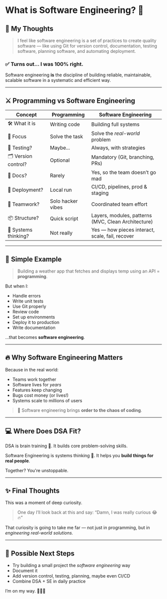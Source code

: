 # What is Software Engineering? 🤔

## 🧠 My Thoughts

> I feel like software engineering is a set of practices to create quality software — like using Git for version control, documentation, testing software, planning software, and automating deployment.

### ✅ Turns out... I was 100% right.

Software engineering **is** the discipline of building reliable, maintainable, scalable software in a systematic and efficient way.

---

## ⚔️ Programming vs Software Engineering

| Concept              | Programming                            | Software Engineering                                  |
|----------------------|----------------------------------------|--------------------------------------------------------|
| 🛠️ What it is         | Writing code                           | Building full systems                                 |
| 🧠 Focus              | Solve the task                         | Solve the *real-world* problem                        |
| 🧪 Testing?           | Maybe...                               | Always, with strategies                              |
| 🗂️ Version control?   | Optional                               | Mandatory (Git, branching, PRs)                      |
| 📄 Docs?              | Rarely                                 | Yes, so the team doesn’t go mad                      |
| 🚀 Deployment?        | Local run                              | CI/CD, pipelines, prod & staging                     |
| 🤝 Teamwork?          | Solo hacker vibes                      | Coordinated team effort                              |
| 📦 Structure?         | Quick script                           | Layers, modules, patterns (MVC, Clean Architecture)  |
| 🧩 Systems thinking?  | Not really                             | Yes — how pieces interact, scale, fail, recover      |

---

## 🧃 Simple Example

> Building a weather app that fetches and displays temp using an API = **programming**.

But when I:
- Handle errors
- Write unit tests
- Use Git properly
- Review code
- Set up environments
- Deploy it to production
- Write documentation

...that becomes **software engineering**.

---

## 🔥 Why Software Engineering Matters

Because in the real world:
- Teams work together
- Software lives for *years*
- Features keep changing
- Bugs cost money (or lives!)
- Systems scale to millions of users

> 🧠 Software engineering brings **order to the chaos of coding**.

---

## 💻 Where Does DSA Fit?

DSA is brain training 💪. It builds core problem-solving skills.

Software Engineering is systems thinking 🧠. It helps you **build things for real people**.

Together? You're unstoppable.

---

## ✨ Final Thoughts

This was a moment of deep curiosity.

> One day I’ll look back at this and say: “Damn, I was really curious 😂🔥”

That curiosity is going to take me far — not just in programming, but in *engineering real-world solutions.*

---

## 🔧 Possible Next Steps

- Try building a small project the *software engineering* way
- Document it
- Add version control, testing, planning, maybe even CI/CD
- Combine DSA + SE in daily practice

I’m on my way. 👨‍💻🚀

